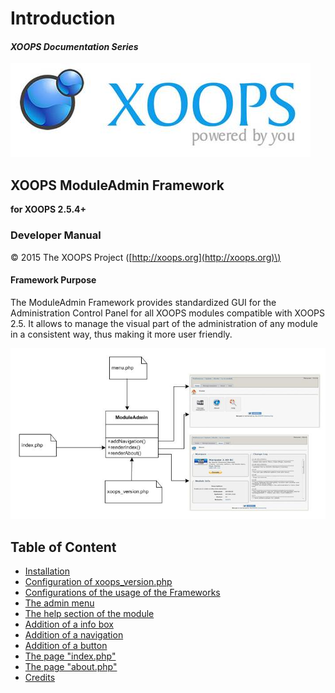 # Introduction

#### _XOOPS Documentation Series_

![logoXoops.jpg](.gitbook/assets/logoxoops.jpg)

## XOOPS ModuleAdmin Framework

**for XOOPS 2.5.4+**

### Developer Manual

© 2015 The XOOPS Project \([http://xoops.org](http://xoops.org)\)

#### Framework Purpose

The ModuleAdmin Framework provides standardized GUI for the Administration Control Panel for all XOOPS modules compatible with XOOPS 2.5. It allows to manage the visual part of the administration of any module in a consistent way, thus making it more user friendly.

![](.gitbook/assets/moduleadminflow.jpg)

## Table of Content

* [Installation](installation.md)
* [Configuration of xoops\_version.php](configuration-of-xoops_version.php.md)
* [Configurations of the usage of the Frameworks](configurations-of-the-usage-of-the-frameworks.md)
* [The admin menu](the-admin-menu.md)
* [The help section of the module](the-help-section-of-the-module.md)
* [Addition of a info box](addition-of-a-info-box.md)
* [Addition of a navigation](addition-of-a-navigation.md)
* [Addition of a button](addition-of-a-button.md)
* [The page "index.php"](the-page-index.php.md)
* [The page "about.php"](the-page-about.php.md)
* [Credits](credits.md)

